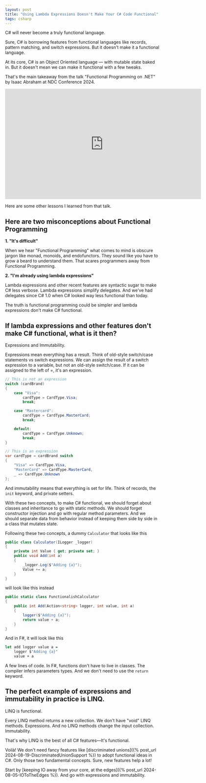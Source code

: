 ```yaml
---
layout: post
title: "Using Lambda Expressions Doesn't Make Your C# Code Functional"
tags: csharp
---
```


C# will never become a truly functional language.

Sure, C# is borrowing features from functional languages like records, pattern matching, and switch expressions. But it doesn't make it a functional language.

At its core, C# is an Object Oriented language — with mutable state baked in. But it doesn't mean we can make it functional with a few tweaks.

That's the main takeaway from the talk "Functional Programming on .NET" by Isaac Abraham at NDC Conference 2024.

<div class="video-container">
<iframe src="https://www.youtube-nocookie.com/embed/V9GYPOsPj4M?rel=0&fs=0" width="640" height="360" frameborder="0"></iframe>
</div>

Here are some other lessons I learned from that talk.

## Here are two misconceptions about Functional Programming

**1. "It's difficult"**

When we hear "Functional Programming" what comes to mind is obscure jargon like monad, monoids, and endofunctors. They sound like you have to grow a beard to understand them. That scares programmers away from Functional Programming.

**2. "I'm already using lambda expressions"**

Lambda expressions and other recent features are syntactic sugar to make C# less verbose. Lambda expressions simplify delegates. And we've had delegates since C# 1.0 when C# looked way less functional than today.

The truth is functional programming could be simpler and lambda expressions don't make C# functional.

## If lambda expressions and other features don't make C# functional, what is it then?

Expressions and Immutability.

Expressions mean everything has a result. Think of old-style switch/case statements vs switch expressions. We can assign the result of a switch expression to a variable, but not an old-style switch/case. If it can be assigned to the left of =, it's an expression.

```csharp
// This is not an expression
switch (cardBrand)
{
	case "Visa":
		cardType = CardType.Visa;
		break;

	case "Mastercard":
		cardType = CardType.MasterCard;
		break;

	default:
		cardType = CardType.Unknown;
		break;
}

// This is an expression
var cardType = cardBrand switch
{
	"Visa" => CardType.Visa,
	"MasterCard" => CardType.MasterCard,
	_ => CardType.Unknown
};
```

And immutability means that everything is set for life. Think of records, the `init` keyword, and private setters.

With these two concepts, to make C# functional, we should forget about classes and inheritance to go with static methods. We should forget constructor injection and go with regular method parameters. And we should separate data from behavior instead of keeping them side by side in a class that mutates state.

Following these two concepts, a dummy `Calculator` that looks like this

```csharp
public class Calculator(ILogger _logger)
{
	private int Value { get; private set; }
	public void Add(int a)
	{
		_logger.Log($"Adding {a}");
		Value += a;
	}
}
```

will look like this instead

```csharp
public static class FunctionalishCalculator
{
	public int Add(Action<string> logger, int value, int a)
	{
		logger($"Adding {a}");
		return value + a;
	}
}
```

And in F#, it will look like this

```fsharp
let add logger value a =
    logger $"Adding {a}"
    value + a
```

A few lines of code. In F#, functions don't have to live in classes. The compiler infers parameters types. And we don't need to use the `return` keyword.

## The perfect example of expressions and immutability in practice is LINQ.

LINQ is functional.

Every LINQ method returns a new collection. We don't have "void" LINQ methods. Expressions. And no LINQ methods change the input collection. Immutability.

That's why LINQ is the best of all C# features—It's functional.

Voilà! We don't need fancy features like [discriminated unions]({% post_url 2024-08-19-DiscriminatedUnionSupport %}) to adopt functional ideas in C#. Only those two fundamental concepts. Sure, new features help a lot!

Start by [keeping IO away from your core, at the edges]({% post_url 2024-08-05-IOToTheEdges %}). And go with expressions and immutability.
